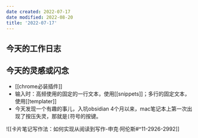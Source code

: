 ```yaml
---
date created: 2022-07-17
date modified: 2022-08-20
title: '2022-07-17'
---
```


## 今天的工作日志

## 今天的灵感或闪念

- [[chrome必装插件]]
- 输入时：高频使用的固定的一行文本，使用[[snippets]]；多行的固定文本，使用[[templater]]
- 今天发现一个有趣的事儿，入坑obsidian 4个月以来，mac笔记本上第一次出现了按压失灵，那就是`[`符号的按键。

![[卡片笔记写作法：如何实现从阅读到写作-申克·阿伦斯#^11-2926-2992]]
